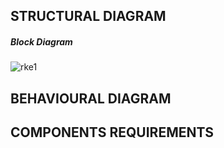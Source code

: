 ## STRUCTURAL DIAGRAM
##### Block Diagram
![rke1](https://user-images.githubusercontent.com/46382398/157735563-dbd7975e-7fb9-42d6-9203-6ddfe4af6653.png)

## BEHAVIOURAL DIAGRAM


## COMPONENTS REQUIREMENTS
